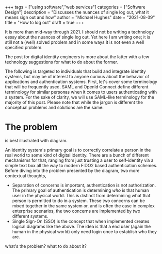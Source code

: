 +++
tags = ["using software","web services"]
categories = ["Software Design"]
description = "Discusses the nuances of single log out, what it means sign out and how"
author = "Michael Hughes"
date = "2021-08-09"
title = "How to log out"
draft = true
+++

It is more than mid-way through 2021. I should not be writing a technology essay about the nuances of single log out. Yet here I am writing one; it is still not a (well) solved problem and in some ways it is not even a well specified problem.

The post for digital identity engineers is more about the latter with a few technology suggestions for what to do about the former.

<!--more-->

The following is targeted to individuals that build and integrate identity systems, but may be of interest to anyone curious about the behavior of applications and authentication systems. First, let's cover some terminology that will be frequently used. SAML and OpenId Connect define different terminology for similar personas when it comes to users authenticating with a system. For the sake of clarity, we will use SAML-like terminology for the majority of this post. Please note that while the jargon is different the conceptual problems and solutions are the same.

# The problem

is best illustrated with diagram.


An identity system's primary goal is to correctly correlate a person in the real world to some kind of digital identity. There are a bunch of different mechanisms for that, ranging from just trusting a user to self-identity via a simple text box all the way to modern FIDO2 based authentication schemes. Before diving into the problem presented by the diagram, two more contextual thoughts,

- Separation of concerns is important, authentication is not authorization. The primary goal of authentication is determining _who_ is that human user in the physical world. This is distinct from determining what that person is permitted to do in a system. These two concerns can be mixed together in the same system or, and is often the case in complex enterprise scenarios, the two concerns are implemented by two different systems.
- Single Sign-On (SSO) is the concept that when implemented creates logical diagrams like the above. The idea is that a end user (again the human in the physical world) only need login once to establish who they are. 

what's the problem?
what to do about it?